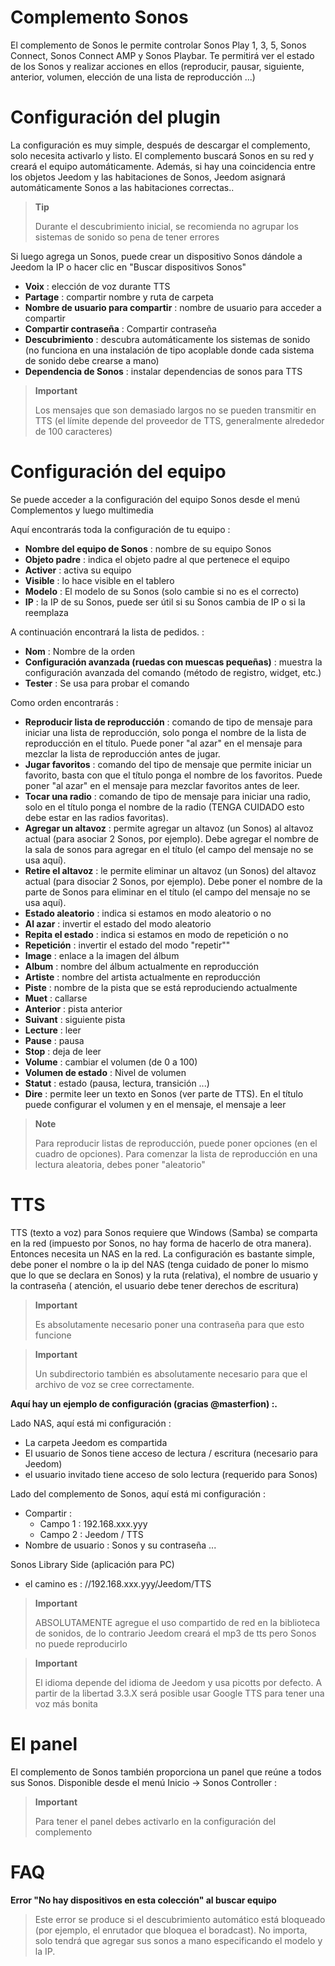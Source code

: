 # Complemento Sonos

El complemento de Sonos le permite controlar Sonos Play 1, 3, 5, Sonos Connect, Sonos Connect AMP y Sonos Playbar. Te permitirá ver el estado de los Sonos y realizar acciones en ellos (reproducir, pausar, siguiente, anterior, volumen, elección de una lista de reproducción ...)

# Configuración del plugin

La configuración es muy simple, después de descargar el complemento, solo necesita activarlo y listo. El complemento buscará Sonos en su red y creará el equipo automáticamente. Además, si hay una coincidencia entre los objetos Jeedom y las habitaciones de Sonos, Jeedom asignará automáticamente Sonos a las habitaciones correctas..

> **Tip**
>
> Durante el descubrimiento inicial, se recomienda no agrupar los sistemas de sonido so pena de tener errores

Si luego agrega un Sonos, puede crear un dispositivo Sonos dándole a Jeedom la IP o hacer clic en "Buscar dispositivos Sonos"

-   **Voix** : elección de voz durante TTS
-   **Partage** : compartir nombre y ruta de carpeta
-   **Nombre de usuario para compartir** : nombre de usuario para acceder a compartir
-   **Compartir contraseña** : Compartir contraseña
-   **Descubrimiento** : descubra automáticamente los sistemas de sonido (no funciona en una instalación de tipo acoplable donde cada sistema de sonido debe crearse a mano)
-   **Dependencia de Sonos** : instalar dependencias de sonos para TTS

> **Important**
>
> Los mensajes que son demasiado largos no se pueden transmitir en TTS (el límite
> depende del proveedor de TTS, generalmente alrededor de 100 caracteres)

# Configuración del equipo

Se puede acceder a la configuración del equipo Sonos desde el menú Complementos y luego multimedia

Aquí encontrarás toda la configuración de tu equipo :

-   **Nombre del equipo de Sonos** : nombre de su equipo Sonos
-   **Objeto padre** : indica el objeto padre al que pertenece el equipo
-   **Activer** : activa su equipo
-   **Visible** : lo hace visible en el tablero
-   **Modelo** : El modelo de su Sonos (solo cambie si no es el correcto)
-   **IP** : la IP de su Sonos, puede ser útil si su Sonos cambia de IP o si la reemplaza

A continuación encontrará la lista de pedidos. :

-   **Nom** : Nombre de la orden
-   **Configuración avanzada (ruedas con muescas pequeñas)** : muestra la configuración avanzada del comando (método de registro, widget, etc.)
-   **Tester** : Se usa para probar el comando

Como orden encontrarás :

-   **Reproducir lista de reproducción** : comando de tipo de mensaje para iniciar una lista de reproducción, solo ponga el nombre de la lista de reproducción en el título. Puede poner "al azar" en el mensaje para mezclar la lista de reproducción antes de jugar.
-   **Jugar favoritos** :  comando del tipo de mensaje que permite iniciar un favorito, basta con que el título ponga el nombre de los favoritos. Puede poner "al azar" en el mensaje para mezclar favoritos antes de leer.
-   **Tocar una radio** : comando de tipo de mensaje para iniciar una radio, solo en el título ponga el nombre de la radio (TENGA CUIDADO esto debe estar en las radios favoritas).
-   **Agregar un altavoz** : permite agregar un altavoz (un Sonos) al altavoz actual (para asociar 2 Sonos, por ejemplo). Debe agregar el nombre de la sala de sonos para agregar en el título (el campo del mensaje no se usa aquí).
-   **Retire el altavoz** : le permite eliminar un altavoz (un Sonos) del altavoz actual (para disociar 2 Sonos, por ejemplo). Debe poner el nombre de la parte de Sonos para eliminar en el título (el campo del mensaje no se usa aquí).
-   **Estado aleatorio** : indica si estamos en modo aleatorio o no
-   **Al azar** : invertir el estado del modo aleatorio
-   **Repita el estado** : indica si estamos en modo de repetición o no
-   **Repetición** : invertir el estado del modo "repetir""
-   **Image** : enlace a la imagen del álbum
-   **Album** : nombre del álbum actualmente en reproducción
-   **Artiste** : nombre del artista actualmente en reproducción
-   **Piste** : nombre de la pista que se está reproduciendo actualmente
-   **Muet** : callarse
-   **Anterior** : pista anterior
-   **Suivant** : siguiente pista
-   **Lecture** : leer
-   **Pause** : pausa
-   **Stop** : deja de leer
-   **Volume** : cambiar el volumen (de 0 a 100)
-   **Volumen de estado** : Nivel de volumen
-   **Statut** : estado (pausa, lectura, transición ...)
-   **Dire** : permite leer un texto en Sonos (ver parte de TTS). En el título puede configurar el volumen y en el mensaje, el mensaje a leer

> **Note**
>
> Para reproducir listas de reproducción, puede poner opciones (en el cuadro de opciones). Para comenzar la lista de reproducción en una lectura aleatoria, debes poner "aleatorio"

# TTS

TTS (texto a voz) para Sonos requiere que Windows (Samba) se comparta en la red (impuesto por Sonos, no hay forma de hacerlo de otra manera). Entonces necesita un NAS en la red. La configuración es bastante simple, debe poner el nombre o la ip del NAS (tenga cuidado de poner lo mismo que lo que se declara en Sonos) y la ruta (relativa), el nombre de usuario y la contraseña ( atención, el usuario debe tener derechos de escritura)

> **Important**
>
> Es absolutamente necesario poner una contraseña para que esto funcione

> **Important**
>
> Un subdirectorio también es absolutamente necesario para que el archivo de voz se cree correctamente.

**Aquí hay un ejemplo de configuración (gracias @masterfion) :.**

Lado NAS, aquí está mi configuración :

-   La carpeta Jeedom es compartida
-   El usuario de Sonos tiene acceso de lectura / escritura (necesario para Jeedom)
-   el usuario invitado tiene acceso de solo lectura (requerido para Sonos)

Lado del complemento de Sonos, aquí está mi configuración :

-   Compartir :
    -   Campo 1 : 192.168.xxx.yyy
    -   Campo 2 : Jeedom / TTS
-   Nombre de usuario : Sonos y su contraseña ...

Sonos Library Side (aplicación para PC)
-   el camino es : //192.168.xxx.yyy/Jeedom/TTS

> **Important**
>
> ABSOLUTAMENTE agregue el uso compartido de red en la biblioteca de sonidos, de lo contrario Jeedom creará el mp3 de tts pero Sonos no puede reproducirlo

> **Important**
>
> El idioma depende del idioma de Jeedom y usa picotts por defecto. A partir de la libertad 3.3.X será posible usar Google TTS para tener una voz más bonita


# El panel

El complemento de Sonos también proporciona un panel que reúne a todos sus Sonos. Disponible desde el menú Inicio → Sonos Controller :

> **Important**
>
> Para tener el panel debes activarlo en la configuración del complemento

# FAQ

**Error "No hay dispositivos en esta colección" al buscar equipo**
>
> Este error se produce si el descubrimiento automático está bloqueado (por ejemplo, el enrutador que bloquea el boradcast). No importa, solo tendrá que agregar sus sonos a mano especificando el modelo y la IP.
